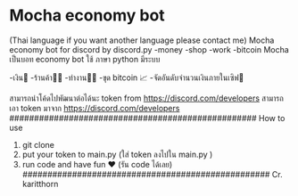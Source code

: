 # Mocha economy bot
(Thai language if you want another language please contact me)
Mocha economy bot for discord by discord.py
-money -shop -work -bitcoin 
Mocha เป็นบอท economy bot ใช้ ภาษา python มีระบบ

-เงิน🤑
-ร้านค้า👨‍💼
-ทำงาน👨‍⚕️
-ขุด bitcoin 📈
-จัดอันดับจำนวนเงินภายในเซิฟ🚻

สามารถนำโค้ดไปพัฒนาต่อได้นะ
token from https://discord.com/developers
สามารถ เอา token มาจาก https://discord.com/developers
##################################################
How to use
1. git clone 
2. put your token to main.py (ใส่ token ลงไปใน main.py )
3. run code and have fun ❤ (รัน code ได้เลย)
##################################################
Cr. karitthorn
